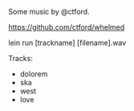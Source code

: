 Some music by @ctford.

https://github.com/ctford/whelmed

lein run \[trackname\] \[filename\].wav

Tracks:
  * dolorem
  * ska
  * west
  * love
